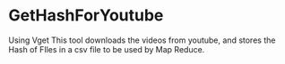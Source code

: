 GetHashForYoutube
=================

Using Vget This tool downloads the videos from youtube, and stores the Hash of FIles in a csv file to be used by Map Reduce.
